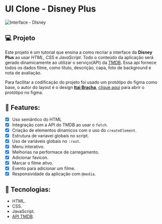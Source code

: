 # UI Clone - Disney Plus 

![Interface - DIsney](https://user-images.githubusercontent.com/104083691/174883501-d2710cf3-a28d-4907-b6b0-242baba80e8d.jpg)

## 💻 Projeto

Este projeto é um tutorial que ensina a como recriar a interface da **Disney Plus** ao usar _HTML_, _CSS_ e _JavaScript_. Todo o conteúdo da aplicação será gerado dinamicamente ao utilizar o serviço(API) da [TMDB](https://www.themoviedb.org/documentation/api). Essa api fornece todos os dados filme, como título, descrição, capa, foto de background e nota de avaliação.

Para facilitar a codificação do projeto foi usado um protótipo do figma como base, o autor do layout é o design [**Itai Bracha**](https://www.figma.com/@itaibracha), [clique aqui](https://www.figma.com/file/AfcZjKNRxDWOSSI0vrnrls?node-id=0%3A105) para abrir o protótipo no figma.


## 📔 Features:

- [x]  Uso semântico do HTML
- [x]  Integração com a API do TMDB ao usar o `fetch`.
- [x]  Criação de elementos dinamicos com o uso do `createElement`.
- [x]  Estrutura de variavei globais no script.
- [x]  Uso de variáveis globais no `:root`.
- [x]  Menu interativo.
- [x]  Melhorias na performace de carregamento.
- [x]  Adicionar favicon.
- [x]  Marcar o filme ativo.
- [x]  Evento para adicionar um filme.
- [x]  Responsividade da aplicação com `@media`.

## 🚀 Tecnologias:

- HTML.
- CSS.
- JavaScript.
- [API TMDB](https://www.themoviedb.org/documentation/api).
